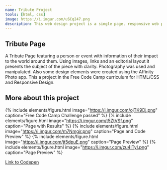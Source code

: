 ```yaml
---
name: Tribute Project
tools: [html, css]
image: https://i.imgur.com/uSCq247.png
description: This web design project is a single page, responsive web page which contains a written tribute to a person. It was made with HTML and CSS.
---
```


## Tribute Page

A Tribute Page featuring a person or event with information of their impact to the world around them. Using images, links and an editorial layout it presents the subject of the piece with clarity. Photography was used and manipulated. Also some design elements were created using the Affinity Photo app. This a project in the Free Code Camp curriculum for HTML/CSS and Responsive Design.

## More about this project
{% include elements/figure.html image="https://i.imgur.com/ojTK9Dj.png" caption="Free Code Camp Challenge passed" %}
{% include elements/figure.html image="https://i.imgur.com/t5ZtVSf.png" caption="Page with Results" %}
{% include elements/figure.html image="https://i.imgur.com/m7Nmgir.png" caption="Page and Code Preview" %}
{% include elements/figure.html image="https://i.imgur.com/jt5dpuE.png" caption="Page Preview" %}
{% include elements/figure.html image="https://i.imgur.com/zu4ITyI.png" caption="Page Preview" %}





[Link to Codepen](https://codepen.io/lmldvd/pen/wbKPWY)
